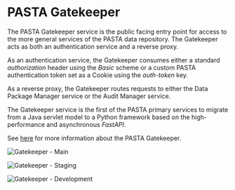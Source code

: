 # PASTA Gatekeeper

The PASTA Gatekeeper service is the public facing entry point for access to the
more general services of the PASTA data repository. The Gatekeeper acts as 
both an authentication service and a reverse proxy.

As an authentication service, the Gatekeeper consumes either a standard
*authorization* header using the *Basic* scheme or a custom PASTA authentication
token set as a Cookie using the *auth-token* key.

As a reverse proxy, the Gatekeeper routes requests to either the Data Package
Manager service or the Audit Manager service.

The Gatekeeper service is the first of the PASTA primary services to migrate
from a Java servlet model to a Python framework based on the high-performance
and asynchronous *FastAPI*.

See [here](https://pastaplus-core.readthedocs.io/en/latest/doc_tree/pasta_design/gatekeeper.html)
for more information about the PASTA Gatekeeper.

![Gatekeeper](https://github.com/PASTAplus/Gatekeeper/actions/workflows/gatekeeper-build.yml/badge.svg?branch=main) - Main

![Gatekeeper](https://github.com/PASTAplus/Gatekeeper/actions/workflows/gatekeeper-build.yml/badge.svg?branch=staging) - Staging

![Gatekeeper](https://github.com/PASTAplus/Gatekeeper/actions/workflows/gatekeeper-build.yml/badge.svg?branch=development) - Development

